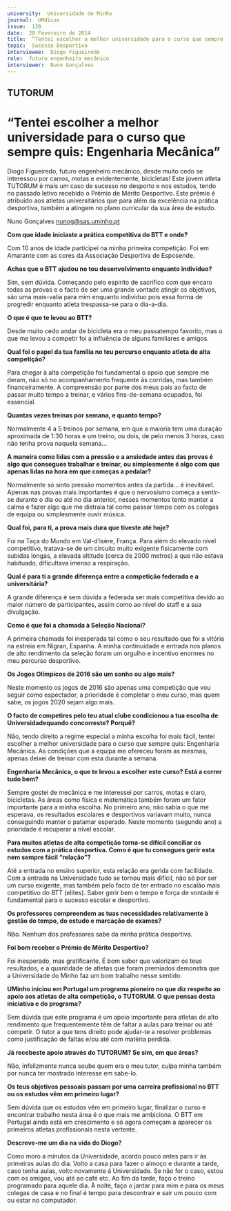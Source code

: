 ```yaml
---
university:  Universidade do Minho
journal:  UMdicas
issue:  120
date:  28 Fevereiro de 2014
title:  “Tentei escolher a melhor universidade para o curso que sempre quis: Engenharia Mecânica"
topic:  Sucesso Desportivo
interviewee:  Diogo Figueiredo
role:  futuro engenheiro mecânico
interviewer:  Nuno Gonçalves
---
```

 

## TUTORUM 

# “Tentei escolher a melhor universidade para o curso que sempre quis: Engenharia Mecânica”

 
Diogo Figueiredo, futuro engenheiro mecânico, desde muito cedo se interessou por carros, motas e evidentemente, bicicletas! Este jovem atleta TUTORUM é mais um caso de sucesso no desporto e nos estudos, tendo no passado letivo recebido o Prémio de Mérito Desportivo. Este prémio é atribuído aos atletas universitários que para além da excelência na prática desportiva, também a atingem no plano curricular da sua área de estudo.

Nuno Gonçalves 
nunog@sas.uminho.pt 

 
**Com que idade iniciaste a prática competitiva do BTT e onde?**

Com 10 anos de idade participei na minha primeira competição. Foi em Amarante com as cores da Associação Desportiva de Esposende.

 
**Achas que o BTT ajudou no teu desenvolvimento enquanto indivíduo?**

Sim, sem dúvida. Começando pelo espirito de sacrifico com que encaro todas as provas e o facto de ser uma grande vontade atingir os objetivos, são uma mais-valia para mim enquanto individuo pois essa forma de progredir enquanto atleta trespassa-se para o dia-a-dia.

 
**O que é que te levou ao BTT?**

Desde muito cedo andar de bicicleta era o meu passatempo favorito, mas o que me levou a competir foi a influência de alguns familiares e amigos.

 
**Qual foi o papel da tua família no teu percurso enquanto atleta de alta competição?**

Para chegar à alta competição foi fundamental o apoio que sempre me deram, não só no acompanhamento frequente às corridas, mas também financeiramente. A compreensão por parte dos meus pais ao facto de passar muito tempo a treinar, e vários fins-de-semana ocupados, foi essencial.

 
**Quantas vezes treinas por semana, e quanto tempo?**

Normalmente 4 a 5 treinos por semana, em que a maioria tem uma duração aproximada de 1:30 horas e um treino, ou dois, de pelo menos 3 horas, caso não tenha prova naquela semana… 
 
 
**A maneira como lidas com a pressão e a ansiedade antes das provas é algo que consegues trabalhar e treinar, ou simplesmente é algo com que apenas lidas na hora em que começas a pedalar?**

Normalmente só sinto pressão momentos antes da partida… é inevitável. Apenas nas provas mais importantes é que o nervosismo começa a sentir-se durante o dia ou até no dia anterior, nesses momentos tento manter a calma e fazer algo que me distraia tal como passar tempo com os colegas de equipa ou simplesmente ouvir música.

 
**Qual foi, para ti, a prova mais dura que tiveste até hoje?**

Foi na Taça do Mundo em Val-d’isère, França. Para além do elevado nível competitivo, tratava-se de um circuito muito exigente fisicamente com subidas longas, a elevada altitude (cerca de 2000 metros) a que não estava habituado, dificultava imenso a respiração.

 
**Qual é para ti a grande diferença entre a competição federada e a universitária?**

A grande diferença é sem dúvida a federada ser mais competitiva devido ao maior número de participantes, assim como ao nível do staff e a sua divulgação.

 
**Como é que foi a chamada à Seleção Nacional?**

A primeira chamada foi inesperada tal como o seu resultado que foi a vitória na estreia em Nigran, Espanha. A minha continuidade e entrada nos planos de alto rendimento da seleção foram um orgulho e incentivo enormes no meu percurso desportivo.

 
**Os Jogos Olímpicos de 2016 são um sonho ou algo mais?**

Neste momento os jogos de 2016 são apenas uma competição que vou seguir como espectador, a prioridade é completar o meu curso, mas quem sabe, os jogos 2020 sejam algo mais.

 
**O facto de competires pelo teu atual clube condicionou a tua escolha de Universidadequando concorreste? Porquê?**

Não, tendo direito a regime especial a minha escolha foi mais fácil, tentei escolher a melhor universidade para o curso que sempre quis: Engenharia Mecânica. As condições que a equipa me ofereceu foram as mesmas, apenas deixei de treinar com esta durante a semana.

 
**Engenharia Mecânica, o que te levou a escolher este curso? Está a correr tudo bem?**

Sempre gostei de mecânica e me interessei por carros, motas e claro, bicicletas. As áreas como física e matemática também foram um fator importante para a minha escolha. No primeiro ano, não sabia o que me esperava, os resultados escolares e desportivos variavam muito, nunca conseguindo manter o patamar esperado. Neste momento (segundo ano) a prioridade é recuperar a nível escolar.

 
**Para muitos atletas de alta competição torna-se difícil conciliar os estudos com a prática desportiva. Como é que tu consegues gerir esta nem sempre fácil “relação”?**

Até a entrada no ensino superior, esta relação era gerida com facilidade. Com a entrada na Universidade tudo se tornou mais difícil, não só por ser um curso exigente, mas também pelo facto de ter entrado no escalão mais competitivo do BTT (elites). Saber gerir bem o tempo e força de vontade é fundamental para o sucesso escolar e desportivo.

 
**Os professores compreendem as tuas necessidades relativamente à gestão do tempo, do estudo e marcação de exames?**

Não. Nenhum dos professores sabe da minha prática desportiva.

 
**Foi bom receber o Prémio de Mérito Desportivo?**

Foi inesperado, mas gratificante. É bom saber que valorizam os teus resultados, e a quantidade de atletas que foram premiados demonstra que a Universidade do Minho faz um bom trabalho nesse sentido.

 
**UMinho iniciou em Portugal um programa pioneiro no que diz respeito ao apoio aos atletas de alta competição, o TUTORUM. O que pensas desta iniciativa e do programa?**

Sem dúvida que este programa é um apoio importante para atletas de alto rendimento que frequentemente têm de faltar a aulas para treinar ou até competir. O tutor a que tens direito pode ajudar-te a resolver problemas como justificação de faltas e/ou até com matéria perdida.

 
**Já recebeste apoio através do TUTORUM? Se sim, em que áreas?**

Não, infelizmente nunca soube quem era o meu tutor, culpa minha também por nunca ter mostrado interesse em sabe-lo.

 
**Os teus objetivos pessoais passam por uma carreira profissional no BTT ou os estudos vêm em primeiro lugar?**

Sem dúvida que os estudos vêm em primeiro lugar, finalizar o curso e encontrar trabalho nesta área é o que mais me ambiciona. O BTT em Portugal ainda está em crescimento e só agora começam a aparecer os primeiros atletas profissionais nesta vertente.

 
**Descreve-me um dia na vida do Diogo?**

Como moro a minutos da Universidade, acordo pouco antes para ir às primeiras aulas do dia. Volto a casa para fazer o almoço e durante a tarde, caso tenha aulas, volto novamente á Universidade. Se não for o caso, estou com os amigos, vou até ao café etc. Ao fim da tarde, faço o treino programado para aquele dia. À noite, faço o jantar para mim e para os meus colegas de casa e no final é tempo para descontrair e sair um pouco com ou estar no computador.

 